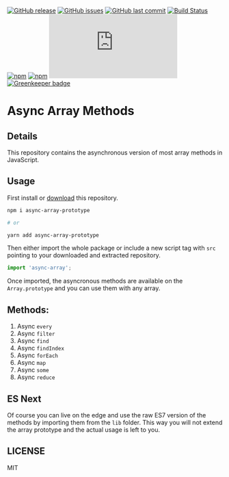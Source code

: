 [![GitHub release](https://img.shields.io/github/release/scriptex/async-array-prototype.svg)](https://github.com/scriptex/async-array-prototype/releases/latest)
[![GitHub issues](https://img.shields.io/github/issues/scriptex/async-array-prototype.svg)](https://github.com/scriptex/async-array-prototype/issues)
[![GitHub last commit](https://img.shields.io/github/last-commit/scriptex/async-array-prototype.svg)](https://github.com/scriptex/async-array-prototype/commits/master)
[![Build Status](https://travis-ci.org/scriptex/async-array-prototype.svg?branch=master)](https://travis-ci.org/scriptex/async-array-prototype)
[![npm](https://img.shields.io/npm/dt/async-array-prototype.svg)](https://www.npmjs.com/package/async-array-prototype)
[![npm](https://img.shields.io/npm/v/async-array-prototype.svg)](https://www.npmjs.com/package/async-array-prototype)
[![Analytics](https://ga-beacon.appspot.com/UA-83446952-1/github.com/scriptex/async-array-prototype/README.md)](https://github.com/scriptex/async-array-prototype/)
[![Greenkeeper badge](https://badges.greenkeeper.io/scriptex/async-array-prototype.svg)](https://greenkeeper.io/)

# Async Array Methods

## Details

This repository contains the asynchronous version of most array methods in JavaScript.

## Usage

First install or [download](https://github.com/scriptex/async-array/archive/master.zip) this repository.

```sh
npm i async-array-prototype

# or

yarn add async-array-prototype
```

Then either import the whole package or include a new script tag with `src` pointing to your downloaded and extracted repository.

```javascript
import 'async-array';
```

Once imported, the asyncronous methods are available on the `Array.prototype` and you can use them with any array.

## Methods:

1. Async `every`
2. Async `filter`
3. Async `find`
4. Async `findIndex`
5. Async `forEach`
6. Async `map`
7. Async `some`
8. Async `reduce`

## ES Next

Of course you can live on the edge and use the raw ES7 version of the methods by importing them from the `lib` folder.
This way you will not extend the array prototype and the actual usage is left to you.

## LICENSE

MIT
